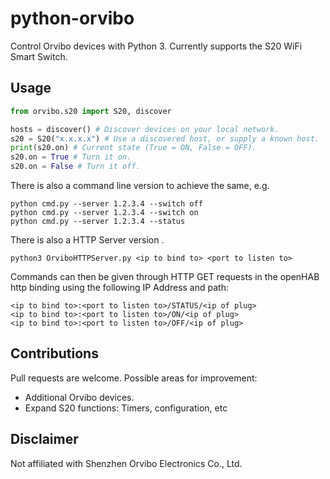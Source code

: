 # python-orvibo

Control Orvibo devices with Python 3. Currently supports the S20 WiFi Smart Switch.

## Usage

```python
from orvibo.s20 import S20, discover

hosts = discover() # Discover devices on your local network.
s20 = S20("x.x.x.x") # Use a discovered host, or supply a known host.
print(s20.on) # Current state (True = ON, False = OFF).
s20.on = True # Turn it on.
s20.on = False # Turn it off.
```

There is also a command line version to achieve the same, e.g.

```
python cmd.py --server 1.2.3.4 --switch off
python cmd.py --server 1.2.3.4 --switch on
python cmd.py --server 1.2.3.4 --status
```

There is also a HTTP Server version .
```
python3 OrviboHTTPServer.py <ip to bind to> <port to listen to>
```
Commands can then be given through HTTP GET requests in the openHAB http binding using the following IP Address and path:
```
<ip to bind to>:<port to listen to>/STATUS/<ip of plug>
<ip to bind to>:<port to listen to>/ON/<ip of plug>
<ip to bind to>:<port to listen to>/OFF/<ip of plug>
```

## Contributions

Pull requests are welcome. Possible areas for improvement:

* Additional Orvibo devices.
* Expand S20 functions: Timers, configuration, etc

## Disclaimer

Not affiliated with Shenzhen Orvibo Electronics Co., Ltd.
